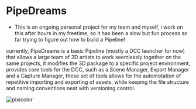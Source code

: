 # PipeDreams

- This is an ongoing personal project for my team and myself, i work on this after hours in my freetime, so it has been a slow but fun process so far trying to figure out
  how to build a Pipeline!

currently, PipeDreams is a basic Pipeline (mostly a DCC launcher for now) 
that allows a large team of 3D artists to work seemlessly together on the same projects,
it modifies the 3D package to a specific project environment, provides core tools for the DCC, such as a Scene Manager, Export Manager and a Capture Manager,
these set of tools allows for the automotation of repetitive importing and exporting of assets, while keeping the file structure and naming conventions neat
with versioning control.


![pixicolor](https://user-images.githubusercontent.com/80905013/193423638-1d37a040-c230-48b5-a7dc-78e5a56ed3e2.gif)
